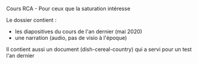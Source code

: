 Cours RCA - Pour ceux que la saturation intéresse

Le dossier contient :
- les diapositives du cours de l'an dernier (mai 2020)
- une narration (audio, pas de visio à l'époque)

Il contient aussi un document (dish-cereal-country) qui a servi pour un test l'an dernier